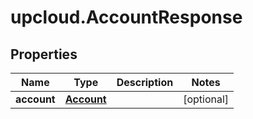 # upcloud.AccountResponse

## Properties
Name | Type | Description | Notes
------------ | ------------- | ------------- | -------------
**account** | [**Account**](Account.md) |  | [optional] 


